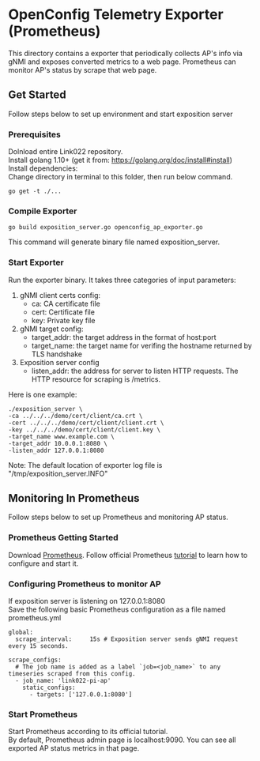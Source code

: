 # OpenConfig Telemetry Exporter (Prometheus)

This directory contains a exporter that periodically collects AP's info via gNMI and exposes converted metrics to a web page. Prometheus can monitor AP's status by scrape that web page.

## Get Started

Follow steps below to set up environment and start exposition server

### Prerequisites

Dolnload entire Link022 repository.  
Install golang 1.10+ (get it from: https://golang.org/doc/install#install)  
Install dependencies:  
Change directory in terminal to this folder, then run below command.

```
go get -t ./...
```

### Compile Exporter

```
go build exposition_server.go openconfig_ap_exporter.go
```

This command will generate binary file named exposition_server.  

### Start Exporter
Run the exporter binary. It takes three categories of input parameters:  

1. gNMI client certs config:
    * ca: CA certificate file
    * cert: Certificate file
    * key: Private key file
2. gNMI target config:
    * target_addr: the target address in the format of host:port
    * target_name: the target name for verifing the hostname returned by TLS handshake
3. Exposition server config
    * listen_addr: the address for server to listen HTTP requests. The HTTP resource for scraping is /metrics.

Here is one example:

```
./exposition_server \
-ca ../../../demo/cert/client/ca.crt \
-cert ../../../demo/cert/client/client.crt \
-key ../../../demo/cert/client/client.key \
-target_name www.example.com \
-target_addr 10.0.0.1:8080 \
-listen_addr 127.0.0.1:8080
```

Note: The default location of exporter log file is "/tmp/exposition_server.INFO"

## Monitoring In Prometheus

Follow steps below to set up Prometheus and monitoring AP status.  

### Prometheus Getting Started

Download [Prometheus](https://prometheus.io/download/). Follow official Prometheus [tutorial](https://prometheus.io/docs/prometheus/latest/getting_started/) to learn how to configure and start it.

### Configuring Prometheus to monitor AP

If exposition server is listening on 127.0.0.1:8080  
Save the following basic Prometheus configuration as a file named prometheus.yml

```
global:
  scrape_interval:     15s # Exposition server sends gNMI request every 15 seconds.

scrape_configs:
  # The job name is added as a label `job=<job_name>` to any timeseries scraped from this config.
  - job_name: 'link022-pi-ap'
    static_configs:
      - targets: ['127.0.0.1:8080']
```

### Start Prometheus

Start Prometheus according to its official tutorial.  
By default, Prometheus admin page is localhost:9090.
You can see all exported AP status metrics in that page.